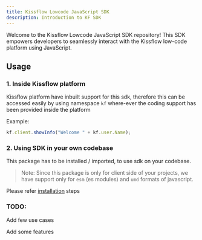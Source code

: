 ```yaml
---
title: Kissflow Lowcode JavaScript SDK
description: Introduction to KF SDK
---
```


Welcome to the Kissflow Lowcode JavaScript SDK repository! This SDK empowers
developers to seamlessly interact with the Kissflow low-code platform using
JavaScript.

## Usage

### 1. Inside Kissflow platform

Kissflow platform have inbuilt support for this sdk, therefore this can be
accessed easily by using namespace `kf` where-ever the coding support has been
provided inside the platform

Example:

```js
kf.client.showInfo("Welcome " + kf.user.Name);
```

### 2. Using SDK in your own codebase

This package has to be installed / imported, to use sdk on your codebase.

> Note: Since this package is only for client side of your projects, we have
> support only for `esm` (es modules) and `umd` formats of javascript.

Please refer [installation](/lcnc-sdk-js/getting-started/installation/) steps

### TODO:

Add few use cases

Add some features
